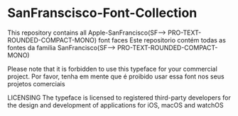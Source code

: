 # SanFranscisco-Font-Collection
This repository contains all Apple-SanFrancisco(SF--> PRO-TEXT-ROUNDED-COMPACT-MONO) font faces
Este repositorio contém todas as fontes da familia SanFrancisco(SF--> PRO-TEXT-ROUNDED-COMPACT-MONO)

Please note that it is forbidden to use this typeface for your commercial project.
Por favor, tenha em mente que é proibido usar essa font nos seus projetos comerciais

LICENSING
The typeface is licensed to registered third-party developers for the design and development of applications for iOS, macOS and watchOS
